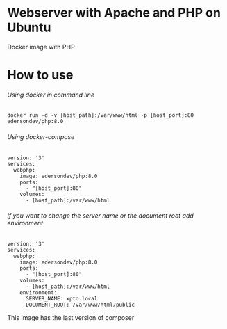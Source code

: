 # Webserver with Apache and PHP on Ubuntu
Docker image with PHP

# How to use
###### Using docker in command line
```
docker run -d -v [host_path]:/var/www/html -p [host_port]:80 edersondev/php:8.0
```

###### Using docker-compose
```
version: '3'
services:
  webphp:
    image: edersondev/php:8.0
    ports:
      - "[host_port]:80"
    volumes:
      - [host_path]:/var/www/html

```

###### If you want to change the server name or the document root add environment
```
version: '3'
services:
  webphp:
    image: edersondev/php:8.0
    ports:
      - "[host_port]:80"
    volumes:
      - [host_path]:/var/www/html
    environment:
      SERVER_NAME: xpto.local
      DOCUMENT_ROOT: /var/www/html/public
```

This image has the last version of composer
